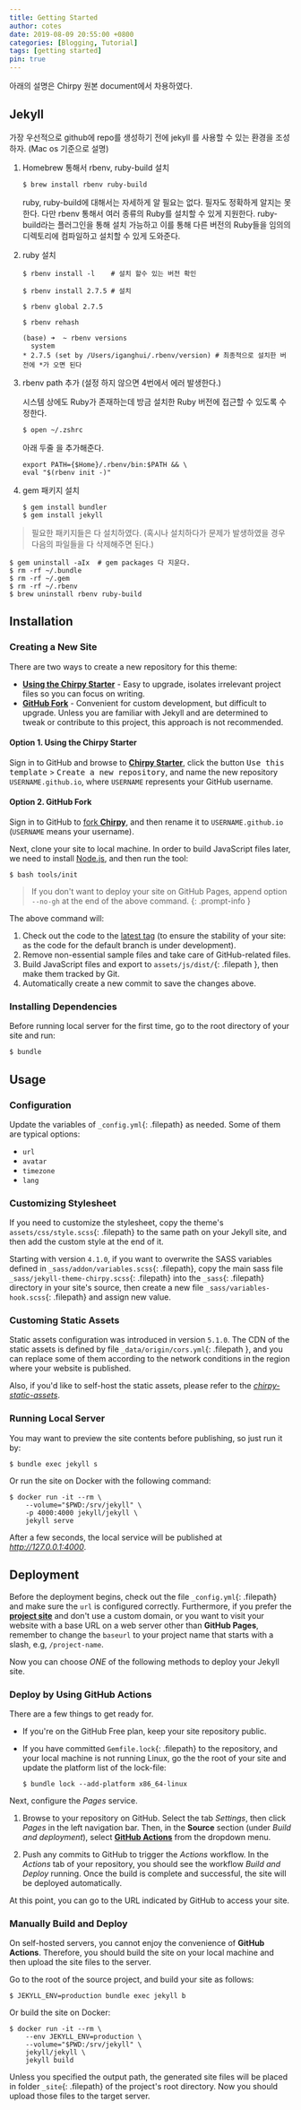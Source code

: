 ```yaml
---
title: Getting Started
author: cotes
date: 2019-08-09 20:55:00 +0800
categories: [Blogging, Tutorial]
tags: [getting started]
pin: true
---
```


아래의 설명은 Chirpy 원본 document에서 차용하였다.



## Jekyll
가장 우선적으로 github에 repo를 생성하기 전에 jekyll 를 사용할 수 있는 환경을 조성하자. (Mac os 기준으로 설명)

1. Homebrew 통해서 rbenv, ruby-build 설치
   <br>
   ```console
   $ brew install rbenv ruby-build
   ``` 
   
    ruby, ruby-build에 대해서는 자세하게 알 필요는 없다. 필자도 정확하게 알지는 못한다. 다만 rbenv 통해서 여러 종류의 Ruby를 설치할 수 있게 지원한다. ruby-build라는 플러그인을 통해 설치 가능하고 이를 통해 다른 버전의 Ruby들을 임의의 디렉토리에 컴파일하고 설치할 수 있게 도와준다.
2. ruby 설치
    ```console
    $ rbenv install -l    # 설치 할수 있는 버전 확인

    $ rbenv install 2.7.5 # 설치

    $ rbenv global 2.7.5 

    $ rbenv rehash 

    (base) ➜  ~ rbenv versions
      system
    * 2.7.5 (set by /Users/iganghui/.rbenv/version) # 최종적으로 설치한 버전에 *가 오면 된다
    ```
3. rbenv path 추가 (설정 하지 않으면 4번에서 에러 발생한다.)

   시스템 상에도 Ruby가 존재하는데 방금 설치한 Ruby 버전에 접근할 수 있도록 수정한다.
    ```console
    $ open ~/.zshrc
    ```
    아래 두줄 을 추가해준다.
    ```
    export PATH={$Home}/.rbenv/bin:$PATH && \
    eval "$(rbenv init -)"
    ```
4. gem 패키지 설치
    
   ```console
   $ gem install bundler
   $ gem install jekyll
   ```

> 필요한 패키지들은 다 설치하였다. 
> (혹시나 설치하다가 문제가 발생하였을 경우 다음의 파일들을 다 삭제해주면 된다.)

```console
$ gem uninstall -aIx  # gem packages 다 지운다.
$ rm -rf ~/.bundle
$ rm -rf ~/.gem
$ rm -rf ~/.rbenv
$ brew uninstall rbenv ruby-build
```


## Installation

### Creating a New Site

There are two ways to create a new repository for this theme:

- [**Using the Chirpy Starter**](#option-1-using-the-chirpy-starter) - Easy to upgrade, isolates irrelevant project files so you can focus on writing.
- [**GitHub Fork**](#option-2-github-fork) - Convenient for custom development, but difficult to upgrade. Unless you are familiar with Jekyll and are determined to tweak or contribute to this project, this approach is not recommended.

#### Option 1. Using the Chirpy Starter

Sign in to GitHub and browse to [**Chirpy Starter**][starter], click the button <kbd>Use this template</kbd> > <kbd>Create a new repository</kbd>, and name the new repository `USERNAME.github.io`, where `USERNAME` represents your GitHub username.

#### Option 2. GitHub Fork

Sign in to GitHub to [fork **Chirpy**](https://github.com/cotes2020/jekyll-theme-chirpy/fork), and then rename it to `USERNAME.github.io` (`USERNAME` means your username).

Next, clone your site to local machine. In order to build JavaScript files later, we need to install [Node.js][nodejs], and then run the tool:

```console
$ bash tools/init
```

> If you don't want to deploy your site on GitHub Pages, append option `--no-gh` at the end of the above command.
{: .prompt-info }

The above command will:

1. Check out the code to the [latest tag][latest-tag] (to ensure the stability of your site: as the code for the default branch is under development).
2. Remove non-essential sample files and take care of GitHub-related files.
3. Build JavaScript files and export to `assets/js/dist/`{: .filepath }, then make them tracked by Git.
4. Automatically create a new commit to save the changes above.

### Installing Dependencies

Before running local server for the first time, go to the root directory of your site and run:

```console
$ bundle
```

## Usage

### Configuration

Update the variables of `_config.yml`{: .filepath} as needed. Some of them are typical options:

- `url`
- `avatar`
- `timezone`
- `lang`

### Customizing Stylesheet

If you need to customize the stylesheet, copy the theme's `assets/css/style.scss`{: .filepath} to the same path on your Jekyll site, and then add the custom style at the end of it.

Starting with version `4.1.0`, if you want to overwrite the SASS variables defined in `_sass/addon/variables.scss`{: .filepath}, copy the main sass file `_sass/jekyll-theme-chirpy.scss`{: .filepath} into the `_sass`{: .filepath} directory in your site's source, then create a new file `_sass/variables-hook.scss`{: .filepath} and assign new value.

### Customing Static Assets

Static assets configuration was introduced in version `5.1.0`. The CDN of the static assets is defined by file `_data/origin/cors.yml`{: .filepath }, and you can replace some of them according to the network conditions in the region where your website is published.

Also, if you'd like to self-host the static assets, please refer to the [_chirpy-static-assets_](https://github.com/cotes2020/chirpy-static-assets#readme).

### Running Local Server

You may want to preview the site contents before publishing, so just run it by:

```console
$ bundle exec jekyll s
```

Or run the site on Docker with the following command:

```console
$ docker run -it --rm \
    --volume="$PWD:/srv/jekyll" \
    -p 4000:4000 jekyll/jekyll \
    jekyll serve
```

After a few seconds, the local service will be published at _<http://127.0.0.1:4000>_.

## Deployment

Before the deployment begins, check out the file `_config.yml`{: .filepath} and make sure the `url` is configured correctly. Furthermore, if you prefer the [**project site**](https://help.github.com/en/github/working-with-github-pages/about-github-pages#types-of-github-pages-sites) and don't use a custom domain, or you want to visit your website with a base URL on a web server other than **GitHub Pages**, remember to change the `baseurl` to your project name that starts with a slash, e.g, `/project-name`.

Now you can choose _ONE_ of the following methods to deploy your Jekyll site.

### Deploy by Using GitHub Actions

There are a few things to get ready for.

- If you're on the GitHub Free plan, keep your site repository public.
- If you have committed `Gemfile.lock`{: .filepath} to the repository, and your local machine is not running Linux, go the the root of your site and update the platform list of the lock-file:

  ```console
  $ bundle lock --add-platform x86_64-linux
  ```

Next, configure the _Pages_ service.

1. Browse to your repository on GitHub. Select the tab _Settings_, then click _Pages_ in the left navigation bar. Then, in the **Source** section (under _Build and deployment_), select [**GitHub Actions**][pages-workflow-src] from the dropdown menu.

2. Push any commits to GitHub to trigger the _Actions_ workflow. In the _Actions_ tab of your repository, you should see the workflow _Build and Deploy_ running. Once the build is complete and successful, the site will be deployed automatically.

At this point, you can go to the URL indicated by GitHub to access your site.

### Manually Build and Deploy

On self-hosted servers, you cannot enjoy the convenience of **GitHub Actions**. Therefore, you should build the site on your local machine and then upload the site files to the server.

Go to the root of the source project, and build your site as follows:

```console
$ JEKYLL_ENV=production bundle exec jekyll b
```

Or build the site on Docker:

```console
$ docker run -it --rm \
    --env JEKYLL_ENV=production \
    --volume="$PWD:/srv/jekyll" \
    jekyll/jekyll \
    jekyll build
```

Unless you specified the output path, the generated site files will be placed in folder `_site`{: .filepath} of the project's root directory. Now you should upload those files to the target server.

[nodejs]: https://nodejs.org/
[starter]: https://github.com/cotes2020/chirpy-starter
[pages-workflow-src]: https://docs.github.com/en/pages/getting-started-with-github-pages/configuring-a-publishing-source-for-your-github-pages-site#publishing-with-a-custom-github-actions-workflow
[latest-tag]: https://github.com/cotes2020/jekyll-theme-chirpy/tags

